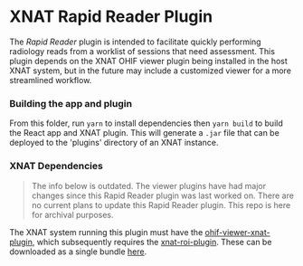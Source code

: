 # XNAT Rapid Reader Plugin

The _Rapid Reader_ plugin is intended to facilitate quickly performing radiology reads from a worklist of sessions that need assessment.
This plugin depends on the XNAT OHIF viewer plugin being installed in the host XNAT system, but in the future may include a customized
viewer for a more streamlined workflow.

### Building the app and plugin

From this folder, run `yarn` to install dependencies then `yarn build` to build the React app and XNAT plugin. This
will generate a `.jar` file that can be deployed to the 'plugins' directory of an XNAT instance.

### XNAT Dependencies

> The info below is outdated. The viewer plugins have had major changes since this Rapid Reader plugin was last worked on.
> There are no current plans to update this Rapid Reader plugin. This repo is here for archival purposes.

The XNAT system running this plugin must have the [ohif-viewer-xnat-plugin](https://bitbucket.org/icrimaginginformatics/ohif-viewer-xnat-plugin/),
which subsequently requires the [xnat-roi-plugin](https://bitbucket.org/icrimaginginformatics/xnat-roi-plugin/). These can be downloaded as a single
bundle [here](https://bitbucket.org/icrimaginginformatics/ohif-viewer-xnat-plugin/downloads/).

